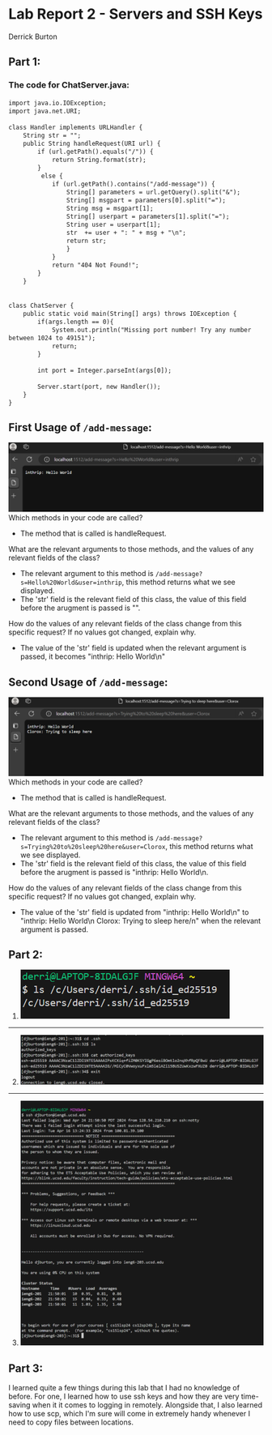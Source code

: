 # Lab Report 2 - Servers and SSH Keys 
Derrick Burton

## Part 1:
### The code for ChatServer.java:
~~~
import java.io.IOException;
import java.net.URI;

class Handler implements URLHandler {
    String str = "";
    public String handleRequest(URI url) {
        if (url.getPath().equals("/")) {
            return String.format(str);
        } 
         else {
            if (url.getPath().contains("/add-message")) {
                String[] parameters = url.getQuery().split("&");
                String[] msgpart = parameters[0].split("=");
                String msg = msgpart[1];
                String[] userpart = parameters[1].split("=");
                String user = userpart[1];
                str  += user + ": " + msg + "\n";
                return str;
                }
            }
            return "404 Not Found!";
        }
    }


class ChatServer {
    public static void main(String[] args) throws IOException {
        if(args.length == 0){
            System.out.println("Missing port number! Try any number between 1024 to 49151");
            return;
        }

        int port = Integer.parseInt(args[0]);

        Server.start(port, new Handler());
    }
}
~~~
## First Usage of `/add-message`:
![image](Lab2-AddMessage1.png)
Which methods in your code are called?
- The method that is called is handleRequest.

What are the relevant arguments to those methods, and the values of any relevant fields of the class?
- The relevant argument to this method is `/add-message?s=Hello%20World&user=inthrip`, this method returns what we see displayed.
- The 'str' field is the relevant field of this class, the value of this field before the arugment is passed is "".

How do the values of any relevant fields of the class change from this specific request? If no values got changed, explain why.
- The value of the 'str' field is updated when the relevant argument is passed, it becomes "inthrip: Hello World\n"

## Second Usage of `/add-message`:
![image](Lab2-AddMessage2.png)
Which methods in your code are called?
- The method that is called is handleRequest.

What are the relevant arguments to those methods, and the values of any relevant fields of the class?
- The relevant argument to this method is `/add-message?s=Trying%20to%20sleep%20here&user=Clorox`, this method returns what we see displayed.
- The 'str' field is the relevant field of this class, the value of this field before the arugment is passed is "inthrip: Hello World\n.

How do the values of any relevant fields of the class change from this specific request? If no values got changed, explain why.
- The value of the 'str' field is updated from "inthrip: Hello World\n" to "inthrip: Hello World\n Clorox: Trying to sleep here/n" when the relevant argument is passed.

## Part 2:
1. ![image](Lab2-Priv.png)
---
2. ![image](Lab2-Pub.png)
---
3. ![image](Lab2_LoggingIn.png)

## Part 3:
I learned quite a few things during this lab that I had no knowledge of before. For one, I learned how to use ssh keys and how they are very time-saving when it it comes to logging in remotely. Alongside that, I also learned how to use scp, which I'm sure will come in extremely handy whenever I need to copy files between locations.
